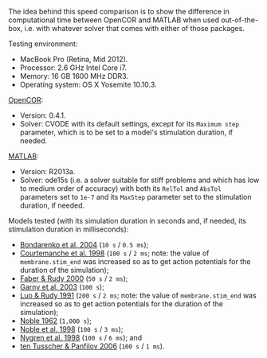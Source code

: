 The idea behind this speed comparison is to show the difference in computational time between OpenCOR and MATLAB when used out-of-the-box, i.e. with whatever solver that comes with either of those packages.

Testing environment:
 - MacBook Pro (Retina, Mid 2012).
 - Processor: 2.6 GHz Intel Core i7.
 - Memory: 16 GB 1600 MHz DDR3.
 - Operating system: OS X Yosemite 10.10.3.

[OpenCOR](http://www.opencor.ws/):
 - Version: 0.4.1.
 - Solver: CVODE with its default settings, except for its ```Maximum step``` parameter, which is to be set to a model's stimulation duration, if needed.

[MATLAB](http://www.mathworks.com/products/matlab/):
 - Version: R2013a.
 - Solver: ode15s (i.e. a solver suitable for stiff problems and which has low to medium order of accuracy) with both its ```RelTol``` and ```AbsTol``` parameters set to ```1e-7``` and its ```MaxStep``` parameter set to the stimulation duration, if needed.

Models tested (with its simulation duration in seconds and, if needed, its stimulation duration in milliseconds):
 - [Bondarenko et al. 2004](http://models.cellml.org/e/41) (```10 s``` / ```0.5 ms```);
 - [Courtemanche et al. 1998](http://models.cellml.org/exposure/0e03bbe01606be5811691f9d5de10b65) (```100 s``` / ```2 ms```; note: the value of ```membrane.stim_end``` was increased so as to get action potentials for the duration of the simulation);
 - [Faber & Rudy 2000](http://models.cellml.org/exposure/55643f2114a2a463ada007deb9fc3913) (```50 s``` / ```2 ms```);
 - [Garny et al. 2003](http://models.cellml.org/exposure/d71105df45dd7030b3c99b2b1e95b8c0) (```100 s```);
 - [Luo & Rudy 1991](http://models.cellml.org/exposure/2d2ce7737b42a4f72d6bf8b67f6eb5a2) (```200 s``` / ```2 ms```; note: the value of ```membrane.stim_end``` was increased so as to get action potentials for the duration of the simulation);
 - [Noble 1962](http://models.cellml.org/exposure/812eeafbc8ebe97bef435340c80cfcce) (```1,000 s```);
 - [Noble et al. 1998](http://models.cellml.org/exposure/a40c4434423c0436e2789a2d457b7ab2) (```100 s``` / ```3 ms```);
 - [Nygren et al. 1998](http://models.cellml.org/exposure/ad761ce160f3b4077bbae7a004c229e3) (```100 s``` / ```6 ms```); and
 - [ten Tusscher & Panfilov 2006](http://models.cellml.org/exposure/a7179d94365ff0c9c0e6eb7c6a787d3d) (```100 s``` / ```1 ms```).
